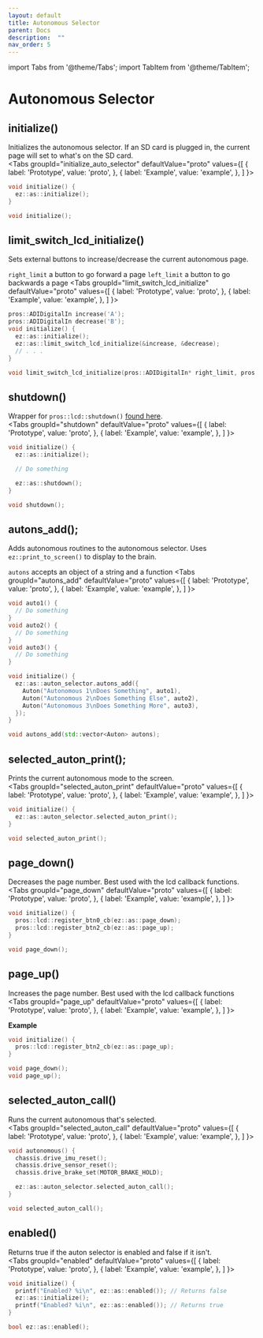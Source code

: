 ```yaml
---
layout: default
title: Autonomous Selector
parent: Docs
description:  ""
nav_order: 5
---
```

import Tabs from '@theme/Tabs';
import TabItem from '@theme/TabItem';


# **Autonomous Selector**


## initialize() 
Initializes the autonomous selector.  If an SD card is plugged in, the current page will set to what's on the SD card.  
<Tabs
  groupId="initialize_auto_selector"
  defaultValue="proto"
  values={[
    { label: 'Prototype',  value: 'proto', },
    { label: 'Example',  value: 'example', },
  ]
}>

<TabItem value="example">

```cpp
void initialize() {
  ez::as::initialize();
}
```

</TabItem>


<TabItem value="proto">


```cpp
void initialize();
```



</TabItem>
</Tabs>



## limit_switch_lcd_initialize() 
Sets external buttons to increase/decrease the current autonomous page.  

`right_limit` a button to go forward a page
`left_limit` a button to go backwards a page
<Tabs
  groupId="limit_switch_lcd_initialize"
  defaultValue="proto"
  values={[
    { label: 'Prototype',  value: 'proto', },
    { label: 'Example',  value: 'example', },
  ]
}>

<TabItem value="example">

```cpp
pros::ADIDigitalIn increase('A');
pros::ADIDigitalIn decrease('B');
void initialize() {
  ez::as::initialize();
  ez::as::limit_switch_lcd_initialize(&increase, &decrease);
  // . . .
}
```

</TabItem>


<TabItem value="proto">


```cpp
void limit_switch_lcd_initialize(pros::ADIDigitalIn* right_limit, pros::ADIDigitalIn* left_limit = nullptr);
```


</TabItem>
</Tabs>




 



## shutdown() 
Wrapper for `pros::lcd::shutdown()` [found here](https://pros.cs.purdue.edu/v5/api/cpp/llemu.html#shutdown).    
<Tabs
  groupId="shutdown"
  defaultValue="proto"
  values={[
    { label: 'Prototype',  value: 'proto', },
    { label: 'Example',  value: 'example', },
  ]
}>

<TabItem value="example">

```cpp
void initialize() {
  ez::as::initialize();

  // Do something

  ez::as::shutdown();
}
```

</TabItem>


<TabItem value="proto">


```cpp
void shutdown();
```



</TabItem>
</Tabs>




 


## autons_add();
Adds autonomous routines to the autonomous selector. Uses `ez::print_to_screen()` to display to the brain.  

`autons` accepts an object of a string and a function
<Tabs
  groupId="autons_add"
  defaultValue="proto"
  values={[
    { label: 'Prototype',  value: 'proto', },
    { label: 'Example',  value: 'example', },
  ]
}>

<TabItem value="example">

```cpp
void auto1() {
  // Do something
}
void auto2() {
  // Do something
}
void auto3() {
  // Do something
}

void initialize() {
  ez::as::auton_selector.autons_add({
    Auton("Autonomous 1\nDoes Something", auto1),
    Auton("Autonomous 2\nDoes Something Else", auto2),
    Auton("Autonomous 3\nDoes Something More", auto3),
  });
}
```

</TabItem>


<TabItem value="proto">


```cpp
void autons_add(std::vector<Auton> autons);
```



</TabItem>
</Tabs>






## selected_auton_print();
Prints the current autonomous mode to the screen.    
<Tabs
  groupId="selected_auton_print"
  defaultValue="proto"
  values={[
    { label: 'Prototype',  value: 'proto', },
    { label: 'Example',  value: 'example', },
  ]
}>

<TabItem value="example">

```cpp
void initialize() {
  ez::as::auton_selector.selected_auton_print(); 
}
```
</TabItem>


<TabItem value="proto">


```cpp
void selected_auton_print();
```



</TabItem>
</Tabs>


 





## page_down()
Decreases the page number. Best used with the lcd callback functions.   
<Tabs
  groupId="page_down"
  defaultValue="proto"
  values={[
    { label: 'Prototype',  value: 'proto', },
    { label: 'Example',  value: 'example', },
  ]
}>

<TabItem value="example">

```cpp
void initialize() {
  pros::lcd::register_btn0_cb(ez::as::page_down);
  pros::lcd::register_btn2_cb(ez::as::page_up);
}
```

</TabItem>


<TabItem value="proto">


```cpp
void page_down();
```



</TabItem>
</Tabs>







## page_up()
Increases the page number. Best used with the lcd callback functions  
<Tabs
  groupId="page_up"
  defaultValue="proto"
  values={[
    { label: 'Prototype',  value: 'proto', },
    { label: 'Example',  value: 'example', },
  ]
}>

<TabItem value="example">

**Example**
```cpp
void initialize() {
  pros::lcd::register_btn2_cb(ez::as::page_up);
}
```

</TabItem>


<TabItem value="proto">


```cpp
void page_down();
void page_up();
```



</TabItem>
</Tabs>







## selected_auton_call()
Runs the current autonomous that's selected.    
<Tabs
  groupId="selected_auton_call"
  defaultValue="proto"
  values={[
    { label: 'Prototype',  value: 'proto', },
    { label: 'Example',  value: 'example', },
  ]
}>

<TabItem value="example">

```cpp
void autonomous() {
  chassis.drive_imu_reset(); 
  chassis.drive_sensor_reset(); 
  chassis.drive_brake_set(MOTOR_BRAKE_HOLD); 

  ez::as::auton_selector.selected_auton_call(); 
}
```

</TabItem>


<TabItem value="proto">


```cpp
void selected_auton_call();
```



</TabItem>
</Tabs>




## enabled()
Returns true if the auton selector is enabled and false if it isn't.  
<Tabs
  groupId="enabled"
  defaultValue="proto"
  values={[
    { label: 'Prototype',  value: 'proto', },
    { label: 'Example',  value: 'example', },
  ]
}>

<TabItem value="example">

```cpp
void initialize() {
  printf("Enabled? %i\n", ez::as::enabled()); // Returns false
  ez::as::initialize();
  printf("Enabled? %i\n", ez::as::enabled()); // Returns true
}
```

</TabItem>


<TabItem value="proto">


```cpp
bool ez::as::enabled();
```



</TabItem>
</Tabs>



